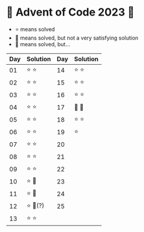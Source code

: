 # 🦀 Advent of Code 2023 🦀
 * ⭐ means solved
 * 🥸 means solved, but not a very satisfying solution
 * 💩 means solved, but...

| Day | Solution | Day | Solution |
|-----|----------|-----|----------|
| 01  | ⭐ ⭐      | 14  | ⭐ ⭐      |
| 02  | ⭐ ⭐      | 15  | ⭐ ⭐      |
| 03  | ⭐ ⭐      | 16  | ⭐ ⭐      |
| 04  | ⭐ ⭐      | 17  | 🥸 💩    |
| 05  | ⭐ ⭐      | 18  | ⭐ ⭐      |
| 06  | ⭐ ⭐      | 19  | ⭐       |
| 07  | ⭐ ⭐      | 20  |          |
| 08  | ⭐ ⭐      | 21  |          |
| 09  | ⭐ ⭐      | 22  |          |
| 10  | ⭐ 🥸     | 23  |          |
| 11  | ⭐ 🥸     | 24  |          |
| 12  | ⭐ 💩(?)  | 25  |          |
| 13  | ⭐ ⭐      |     |          |
